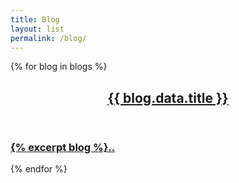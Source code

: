 ```yaml
---
title: Blog
layout: list
permalink: /blog/
---
```


{% for blog in blogs %}
<article class="list">
<a href="{{ blog.url }}">
<header class="list-header">
<h2>{{ blog.data.title }}</h2>
</header>
<div class="list-content">
<h3>
{% excerpt blog %}..
</h3>
</div>
</a>
</article>
{% endfor %}
